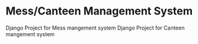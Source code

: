 # Mess/Canteen Management System

Django Project for Mess mangement system 
Django Project for Canteen mangement system
